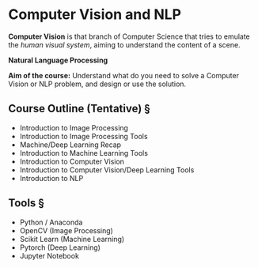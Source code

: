 # Computer Vision and NLP

**Computer Vision** is that branch of Computer Science that tries to emulate the *human visual system*, aiming to understand the content of a scene.

**Natural Language Processing**

**Aim of the course:** Understand what do you need to solve a Computer Vision or NLP problem, and design or use the solution.

## Course Outline (Tentative) §

- Introduction to Image Processing
- Introduction to Image Processing Tools
- Machine/Deep Learning Recap
- Introduction to Machine Learning Tools
- Introduction to Computer Vision
- Introduction to Computer Vision/Deep Learning Tools
- Introduction to NLP

## Tools §

- Python / Anaconda
- OpenCV (Image Processing)
- Scikit Learn (Machine Learning)
- Pytorch (Deep Learning)
- Jupyter Notebook